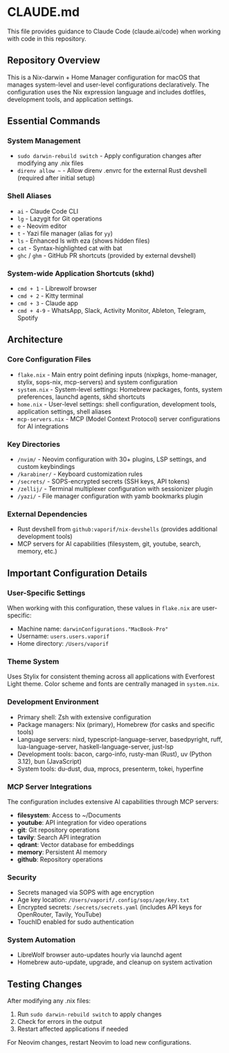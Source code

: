 # CLAUDE.md

This file provides guidance to Claude Code (claude.ai/code) when working with code in this repository.

## Repository Overview

This is a Nix-darwin + Home Manager configuration for macOS that manages system-level and user-level configurations declaratively. The configuration uses the Nix expression language and includes dotfiles, development tools, and application settings.

## Essential Commands

### System Management
- `sudo darwin-rebuild switch` - Apply configuration changes after modifying any .nix files
- `direnv allow ~` - Allow direnv .envrc for the external Rust devshell (required after initial setup)

### Shell Aliases
- `ai` - Claude Code CLI
- `lg` - Lazygit for Git operations
- `e` - Neovim editor
- `t` - Yazi file manager (alias for `yy`)
- `ls` - Enhanced ls with eza (shows hidden files)
- `cat` - Syntax-highlighted cat with bat
- `ghc` / `ghm` - GitHub PR shortcuts (provided by external devshell)

### System-wide Application Shortcuts (skhd)
- `cmd + 1` - Librewolf browser
- `cmd + 2` - Kitty terminal  
- `cmd + 3` - Claude app
- `cmd + 4-9` - WhatsApp, Slack, Activity Monitor, Ableton, Telegram, Spotify

## Architecture

### Core Configuration Files
- `flake.nix` - Main entry point defining inputs (nixpkgs, home-manager, stylix, sops-nix, mcp-servers) and system configuration
- `system.nix` - System-level settings: Homebrew packages, fonts, system preferences, launchd agents, skhd shortcuts
- `home.nix` - User-level settings: shell configuration, development tools, application settings, shell aliases
- `mcp-servers.nix` - MCP (Model Context Protocol) server configurations for AI integrations

### Key Directories
- `/nvim/` - Neovim configuration with 30+ plugins, LSP settings, and custom keybindings
- `/karabiner/` - Keyboard customization rules
- `/secrets/` - SOPS-encrypted secrets (SSH keys, API tokens)
- `/zellij/` - Terminal multiplexer configuration with sessionizer plugin
- `/yazi/` - File manager configuration with yamb bookmarks plugin

### External Dependencies
- Rust devshell from `github:vaporif/nix-devshells` (provides additional development tools)
- MCP servers for AI capabilities (filesystem, git, youtube, search, memory, etc.)

## Important Configuration Details

### User-Specific Settings
When working with this configuration, these values in `flake.nix` are user-specific:
- Machine name: `darwinConfigurations."MacBook-Pro"`
- Username: `users.users.vaporif`
- Home directory: `/Users/vaporif`

### Theme System
Uses Stylix for consistent theming across all applications with Everforest Light theme. Color scheme and fonts are centrally managed in `system.nix`.

### Development Environment
- Primary shell: Zsh with extensive configuration
- Package managers: Nix (primary), Homebrew (for casks and specific tools)
- Language servers: nixd, typescript-language-server, basedpyright, ruff, lua-language-server, haskell-language-server, just-lsp
- Development tools: bacon, cargo-info, rusty-man (Rust), uv (Python 3.12), bun (JavaScript)
- System tools: du-dust, dua, mprocs, presenterm, tokei, hyperfine

### MCP Server Integrations
The configuration includes extensive AI capabilities through MCP servers:
- **filesystem**: Access to ~/Documents
- **youtube**: API integration for video operations  
- **git**: Git repository operations
- **tavily**: Search API integration
- **qdrant**: Vector database for embeddings
- **memory**: Persistent AI memory
- **github**: Repository operations

### Security
- Secrets managed via SOPS with age encryption
- Age key location: `/Users/vaporif/.config/sops/age/key.txt`
- Encrypted secrets: `/secrets/secrets.yaml` (includes API keys for OpenRouter, Tavily, YouTube)
- TouchID enabled for sudo authentication

### System Automation
- LibreWolf browser auto-updates hourly via launchd agent
- Homebrew auto-update, upgrade, and cleanup on system activation

## Testing Changes

After modifying any .nix files:
1. Run `sudo darwin-rebuild switch` to apply changes
2. Check for errors in the output
3. Restart affected applications if needed

For Neovim changes, restart Neovim to load new configurations.